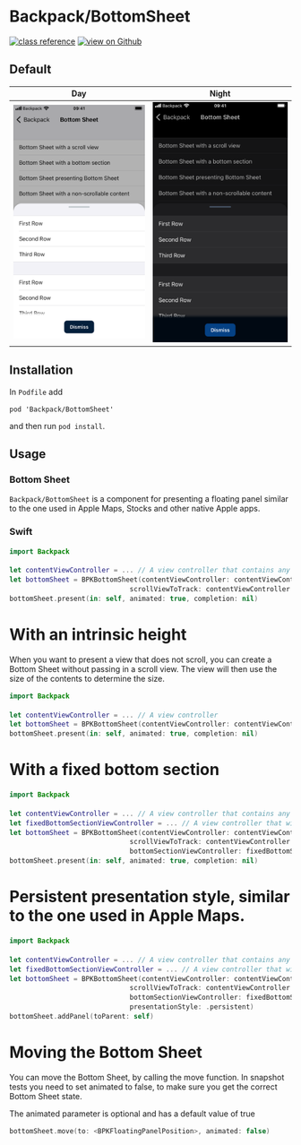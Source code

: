 # Backpack/BottomSheet

[![class reference](https://img.shields.io/badge/Class%20reference-iOS-blue)](https://backpack.github.io/ios/versions/latest/uikit/Classes/BPKBottomSheet.html)
[![view on Github](https://img.shields.io/badge/Source%20code-GitHub-lightgrey)](https://github.com/Skyscanner/backpack-ios/tree/main/Backpack/BottomSheet)

## Default 

| Day | Night |
| --- | --- | 
| ![iPhone 8 simulator](https://raw.githubusercontent.com/Skyscanner/backpack-ios/main/screenshots/iPhone%208-bottom-sheet___with-bottom-section_lm.png)| ![iPhone 8 simulator - dark mode](https://raw.githubusercontent.com/Skyscanner/backpack-ios/main/screenshots/iPhone%208-bottom-sheet___with-bottom-section_dm.png) |

## Installation

In `Podfile` add

```
pod 'Backpack/BottomSheet'
```

and then run `pod install`.

## Usage

### Bottom Sheet

`Backpack/BottomSheet` is a component for presenting a floating panel similar to the one used in Apple Maps, Stocks and other native Apple apps.

### Swift

```swift
import Backpack

let contentViewController = ... // A view controller that contains any kind of scroll view
let bottomSheet = BPKBottomSheet(contentViewController: contentViewController,
                              scrollViewToTrack: contentViewController.scrollView)
bottomSheet.present(in: self, animated: true, completion: nil)
```

# With an intrinsic height

When you want to present a view that does not scroll, you can create a  Bottom Sheet without passing in a scroll view. The view will then use the size of the contents to determine the size.

```swift
import Backpack

let contentViewController = ... // A view controller
let bottomSheet = BPKBottomSheet(contentViewController: contentViewController)
bottomSheet.present(in: self, animated: true, completion: nil)
```

# With a fixed bottom section

```swift
import Backpack

let contentViewController = ... // A view controller that contains any kind of scroll view
let fixedBottomSectionViewController = ... // A view controller that will be fixed at the bottom (won't scroll)
let bottomSheet = BPKBottomSheet(contentViewController: contentViewController,
                              scrollViewToTrack: contentViewController.scrollView,
                              bottomSectionViewController: fixedBottomSectionViewController)
bottomSheet.present(in: self, animated: true, completion: nil)
```

# Persistent presentation style, similar to the one used in Apple Maps.

```swift
import Backpack

let contentViewController = ... // A view controller that contains any kind of scroll view
let fixedBottomSectionViewController = ... // A view controller that will be fixed at the bottom (won't scroll)
let bottomSheet = BPKBottomSheet(contentViewController: contentViewController,
                              scrollViewToTrack: contentViewController.scrollView,
                              bottomSectionViewController: fixedBottomSectionViewController,
                              presentationStyle: .persistent)
bottomSheet.addPanel(toParent: self)
```

# Moving the Bottom Sheet

You can move the  Bottom Sheet, by calling the move function. In snapshot tests you need to set animated to false, to make sure you get the correct  Bottom Sheet state.

The animated parameter is optional and has a default value of true

```swift
bottomSheet.move(to: <BPKFloatingPanelPosition>, animated: false)
```